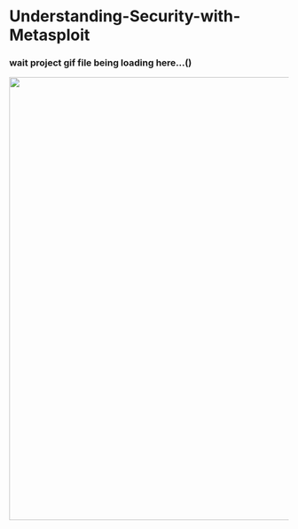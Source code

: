 # Understanding-Security-with-Metasploit

### wait project gif file being loading here...() ###
<img src="Understanding-Security-with-Metasploit/Understanding Security with Metasploit Ethical Hacking Tutorial..gif" width="800px">
